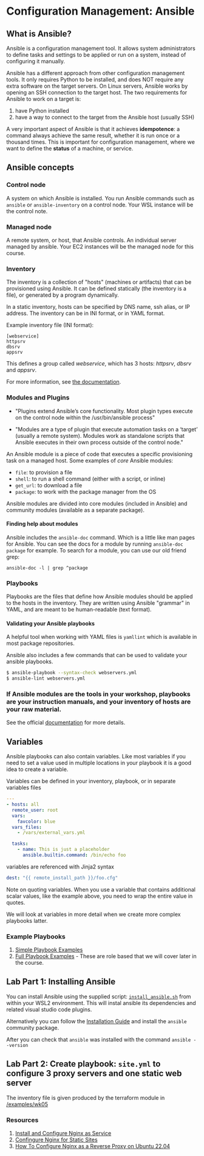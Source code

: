 # Configuration Management: Ansible

## What is Ansible?

Ansible is a configuration management tool. It allows system administrators to
define tasks and settings to be applied or run on a system, instead of
configuring it manually.

Ansible has a different approach from other configuration management tools. It
only requires Python to be installed, and does NOT require any extra software on
the target servers. On Linux servers, Ansible works by opening an SSH connection
to the target host. The two requirements for Ansible to work on a target is:

1. have Python installed
2. have a way to connect to the target from the Ansible host (usually SSH)

A very important aspect of Ansible is that it achieves **idempotence**: a
command always achieve the same result, whether it is run once or a thousand
times. This is important for configuration management, where we want to define
the **status** of a machine, or service.

## Ansible concepts

### Control node

A system on which Ansible is installed. You run Ansible commands such as
`ansible` or `ansible-inventory` on a control node. Your WSL instance will be
the control note.

### Managed node

A remote system, or host, that Ansible controls. An individual server managed by
ansible. Your EC2 instances will be the managed node for this course.

### Inventory

The inventory is a collection of "hosts" (machines or artifacts) that can be
provisioned using Ansible. It can be defined statically (the inventory is a
file), or generated by a program dynamically.

In a static inventory, hosts can be specified by DNS name, ssh alias, or IP
address. The inventory can be in INI format, or in YAML format.

Example inventory file (INI format):

    [webservice]
    httpsrv
    dbsrv
    appsrv

This defines a group called _webservice_, which has 3 hosts: _httpsrv_, _dbsrv_
and _appsrv_.

For more information, see
[the documentation](https://docs.ansible.com/ansible/latest/user_guide/intro_inventory.html).

### Modules and Plugins

- "Plugins extend Ansible’s core functionality. Most plugin types execute on the
  control node within the /usr/bin/ansible process"

- "Modules are a type of plugin that execute automation tasks on a ‘target’
  (usually a remote system). Modules work as standalone scripts that Ansible
  executes in their own process outside of the control node."

An Ansible module is a piece of code that executes a specific provisioning task
on a managed host. Some examples of _core_ Ansible modules:

- `file`: to provision a file
- `shell`: to run a shell command (either with a script, or inline)
- `get_url`: to download a file
- `package`: to work with the package manager from the OS

Ansible modules are divided into core modules (included in Ansible) and
community modules (available as a separate package).

#### Finding help about modules

Ansible includes the `ansible-doc` command. Which is a little like man pages for
Ansible. You can see the docs for a module by running `ansible-doc package` for
example. To search for a module, you can use our old friend grep:

`ansible-doc -l | grep ^package`

### Playbooks

Playbooks are the files that define how Ansible modules should be applied to the
hosts in the inventory. They are written using Ansible "grammar" in YAML, and
are meant to be human-readable (text format).

#### Validating your Ansible playbooks

A helpful tool when working with YAML files is `yamllint` which is available in
most package repositories.

Ansible also includes a few commands that can be used to validate your ansible
playbooks.

```bash
$ ansible-playbook --syntax-check webservers.yml
$ ansible-lint webservers.yml
```

### If Ansible modules are the tools in your workshop, playbooks are your instruction manuals, and your inventory of hosts are your raw material.

See the official
[documentation](https://docs.ansible.com/ansible/latest/user_guide/playbooks.html)
for more details.

## Variables

Ansible playbooks can also contain variables. Like most variables if you need to
set a value used in multiple locations in your playbook it is a good idea to
create a variable.

Variables can be defined in your inventory, playbook, or in separate variables
files

```yml
---
- hosts: all
  remote_user: root
  vars:
    favcolor: blue
  vars_files:
    - /vars/external_vars.yml

  tasks:
    - name: This is just a placeholder
      ansible.builtin.command: /bin/echo foo
```

variables are referenced with Jinja2 syntax

```yml
dest: "{{ remote_install_path }}/foo.cfg"
```

Note on quoting variables. When you use a variable that contains additional
scalar values, like the example above, you need to wrap the entire value in
quotes.

We will look at variables in more detail when we create more complex playbooks
latter.

### Example Playbooks

1. [Simple Playbook Examples](https://www.middlewareinventory.com/blog/ansible-playbook-example/)
1. [Full Playbook Examples](https://github.com/ansible/ansible-examples) - These
   are role based that we will cover later in the course.

## Lab Part 1: Installing Ansible

You can install Ansible using the supplied script:
[`install_ansible.sh`](/utility/install_ansible.sh) from within your WSL2
environment. This will instal ansible its dependencies and related visual studio
code plugins.

Alternatively you can follow the
[Installation Guide](https://docs.ansible.com/ansible/latest/installation_guide/index.html)
and install the `ansible` community package.

After you can check that `ansible` was installed with the command
`ansible --version`

## Lab Part 2: Create playbook: `site.yml` to configure 3 proxy servers and one static web server

The inventory file is given produced by the terraform module in [/examples/wk05](examples/wk05)


### Resources
1. [ Install and Configure Nginx as Service](https://ubuntu.com/tutorials/install-and-configure-nginx#1-overview)
1. [Confingure Nginx for Static Sites](https://dev.to/karthiknarayan/setting-up-nginx-to-serve-static-content-on-any-linux-based-server-1185)
1.  [How To Configure Nginx as a Reverse Proxy on Ubuntu 22.04](https://www.digitalocean.com/community/tutorials/how-to-configure-nginx-as-a-reverse-proxy-on-ubuntu-22-04)
